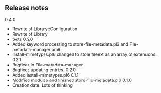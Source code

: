 ## Release notes

0.4.0
  * Rewrite of Library::Configuration
  * Rewrite of Library
  * tests
0.3.0
  * Added keyword processing to store-file-metadata.pl6 and
    File-metadata-manager.pm6
  * Install-mimetypes.pl6 changed to store fileext as an array of extensions.
0.2.1
  * Bugfixes in File-metadata-manager
  * Bugfixes updating entries.
0.2.0
  * Added install-mimetypes.pl6
0.1.1
  * Modified modules and finished store-file-metadata.pl6
0.1.0
  * Creation date. Lots of thinking.
